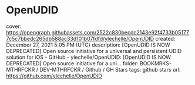 # OpenUDID

cover: https://opengraph.githubassets.com/2522c830becdc2143e92f4733b051777c5c7bbedc265db588ac33d101b07fdfd/ylechelle/OpenUDID
created: December 27, 2021 5:05 PM (UTC)
description: [OpenUDID IS NOW DEPRECATED] Open source initiative for a universal and persistent UDID solution for iOS - GitHub - ylechelle/OpenUDID: [OpenUDID IS NOW DEPRECATED] Open source initiative for a uni...
folder: BOOKMRKS-MTHRFCKR / DEV-MTHRFCKR / Github / GH Stars
tags: github stars
url: https://github.com/ylechelle/OpenUDID